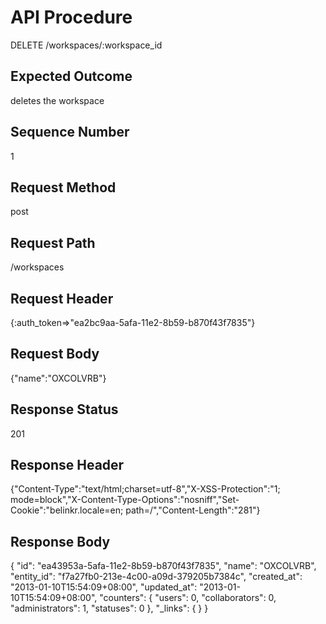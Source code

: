# API Procedure
DELETE /workspaces/:workspace_id
## Expected Outcome
deletes the workspace
## Sequence Number
1
## Request Method
post
## Request Path
/workspaces
## Request Header
{:auth_token=>"ea2bc9aa-5afa-11e2-8b59-b870f43f7835"}
## Request Body
{"name":"OXCOLVRB"}

## Response Status
201
## Response Header
{"Content-Type":"text/html;charset=utf-8","X-XSS-Protection":"1; mode=block","X-Content-Type-Options":"nosniff","Set-Cookie":"belinkr.locale=en; path=/","Content-Length":"281"}

## Response Body
{
  "id": "ea43953a-5afa-11e2-8b59-b870f43f7835",
  "name": "OXCOLVRB",
  "entity_id": "f7a27fb0-213e-4c00-a09d-379205b7384c",
  "created_at": "2013-01-10T15:54:09+08:00",
  "updated_at": "2013-01-10T15:54:09+08:00",
  "counters": {
    "users": 0,
    "collaborators": 0,
    "administrators": 1,
    "statuses": 0
  },
  "_links": {
  }
}
